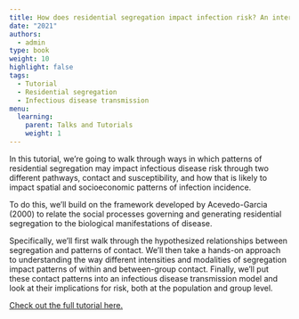 ```yaml
---
title: How does residential segregation impact infection risk? An interactive exploration
date: "2021"
authors:
  - admin
type: book
weight: 10
highlight: false
tags:
  - Tutorial
  - Residential segregation
  - Infectious disease transmission
menu:
  learning:
    parent: Talks and Tutorials
    weight: 1
---
```

In this tutorial, we’re going to walk through ways in which patterns of residential segregation may impact infectious disease risk through two different pathways, contact and susceptibility, and how that is likely to impact spatial and socioeconomic patterns of infection incidence.


To do this, we’ll build on the framework developed by Acevedo-Garcia (2000) to relate the social processes governing and generating residential segregation to the biological manifestations of disease.


Specifically, we’ll first walk through the hypothesized relationships between segregation and patterns of contact. We’ll then take a hands-on approach to understanding the way different intensities and modalities of segregation impact patterns of within and between-group contact. Finally, we’ll put these contact patterns into an infectious disease transmission model and look at their implications for risk, both at the population and group level.

[Check out the full tutorial here.](https://sph-umich.shinyapps.io/segregation-transmission/)